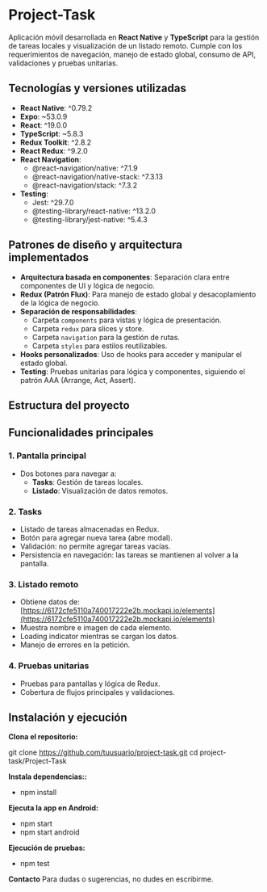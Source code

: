 
# Project-Task

Aplicación móvil desarrollada en **React Native** y **TypeScript** para la gestión de tareas locales y visualización de un listado remoto. Cumple con los requerimientos de navegación, manejo de estado global, consumo de API, validaciones y pruebas unitarias.

## Tecnologías y versiones utilizadas

- **React Native**: ^0.79.2
- **Expo**: ~53.0.9
- **React**: ^19.0.0
- **TypeScript**: ~5.8.3
- **Redux Toolkit**: ^2.8.2
- **React Redux**: ^9.2.0
- **React Navigation**: 
  - @react-navigation/native: ^7.1.9
  - @react-navigation/native-stack: ^7.3.13
  - @react-navigation/stack: ^7.3.2
- **Testing**:
  - Jest: ^29.7.0
  - @testing-library/react-native: ^13.2.0
  - @testing-library/jest-native: ^5.4.3

## Patrones de diseño y arquitectura implementados

- **Arquitectura basada en componentes**: Separación clara entre componentes de UI y lógica de negocio.
- **Redux (Patrón Flux)**: Para manejo de estado global y desacoplamiento de la lógica de negocio.
- **Separación de responsabilidades**: 
  - Carpeta `components` para vistas y lógica de presentación.
  - Carpeta `redux` para slices y store.
  - Carpeta `navigation` para la gestión de rutas.
  - Carpeta `styles` para estilos reutilizables.
- **Hooks personalizados**: Uso de hooks para acceder y manipular el estado global.
- **Testing**: Pruebas unitarias para lógica y componentes, siguiendo el patrón AAA (Arrange, Act, Assert).

## Estructura del proyecto

## Funcionalidades principales

### 1. Pantalla principal
- Dos botones para navegar a:
  - **Tasks**: Gestión de tareas locales.
  - **Listado**: Visualización de datos remotos.

### 2. Tasks
- Listado de tareas almacenadas en Redux.
- Botón para agregar nueva tarea (abre modal).
- Validación: no permite agregar tareas vacías.
- Persistencia en navegación: las tareas se mantienen al volver a la pantalla.

### 3. Listado remoto
- Obtiene datos de: [https://6172cfe5110a740017222e2b.mockapi.io/elements](https://6172cfe5110a740017222e2b.mockapi.io/elements)
- Muestra nombre e imagen de cada elemento.
- Loading indicator mientras se cargan los datos.
- Manejo de errores en la petición.

### 4. Pruebas unitarias
- Pruebas para pantallas y lógica de Redux.
- Cobertura de flujos principales y validaciones.

## Instalación y ejecución

**Clona el repositorio:**

   git clone https://github.com/tuusuario/project-task.git
   cd project-task/Project-Task

**Instala dependencias::**
- npm install

**Ejecuta la app en Android:**
- npm start
- npm start android

**Ejecución de pruebas:**
- npm test

**Contacto**
Para dudas o sugerencias, no dudes en escribirme.
